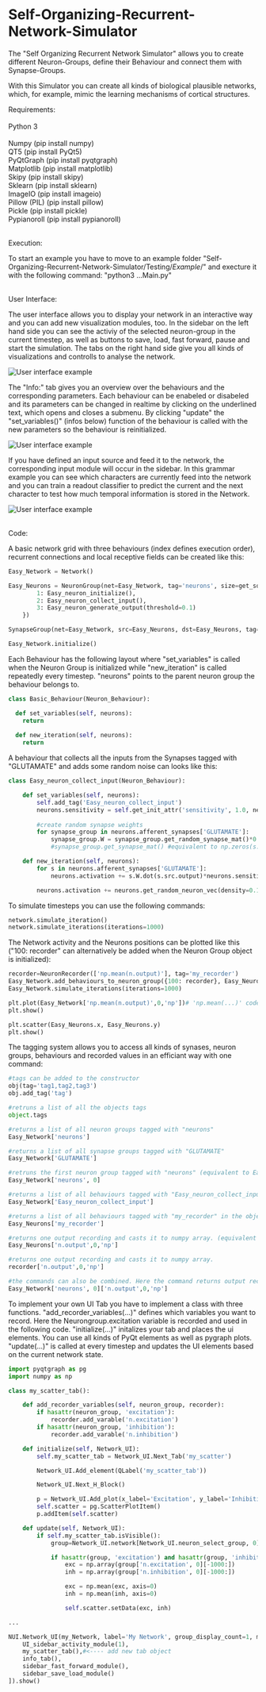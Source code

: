 # Self-Organizing-Recurrent-Network-Simulator
The "Self Organizing Recurrent Network Simulator" allows you to create different Neuron-Groups, define their Behaviour and connect them with Synapse-Groups.

With this Simulator you can create all kinds of biological plausible networks, which, for example, mimic the learning mechanisms of cortical structures.

Requirements:<br>
<br>
Python 3<br>
<br>
Numpy                   (pip install numpy)<br>
QT5                     (pip install PyQt5)<br>
PyQtGraph               (pip install pyqtgraph)<br>
Matplotlib              (pip install matplotlib)<br>
Skipy                   (pip install skipy)<br>
Sklearn                 (pip install sklearn)<br>
ImageIO                 (pip install imageio)<br>
Pillow (PIL)            (pip install pillow)<br>
Pickle                  (pip install pickle)<br>
Pypianoroll             (pip install pypianoroll)<br>
<br>

Execution:<br>

To start an example you have to move to an example folder "Self-Organizing-Recurrent-Network-Simulator/Testing/*Example*/" and execture it with the following command: "python3 ...Main.py"<br><br>

User Interface:<br>

The user interface allows you to display your network in an interactive way and you can add new visualization modules, too.
In the sidebar on the left hand side you can see the activiy of the selected neuron-group in the current timestep, as well as buttons to save, load, fast forward, pause and start the simulation. The tabs on the right hand side give you all kinds of visualizations and controlls to analyse the network.

![User interface example](https://raw.githubusercontent.com/gitmv/Self-Organizing-Recurrent-Network-Simulator/Images/simple_UI_1.png)

The "Info:" tab gives you an overview over the behaviours and the corresponding parameters. Each behaviour can be enabeled or disabeled and its parameters can be changed in realtime by clicking on the underlined text, which opens and closes a submenu. By clicking "update" the "set_variables()" (infos below) function of the behaviour is called with the new parameters so the behaviour is reinitialized.

![User interface example](https://raw.githubusercontent.com/gitmv/Self-Organizing-Recurrent-Network-Simulator/Images/UI_Info_Tab.png)

If you have defined an input source and feed it to the network, the corresponding input module will occur in the sidebar. In this grammar example you can see which characters are currently feed into the network and you can train a readout classifier to predict the current and the next character to test how much temporal information is stored in the Network.

![User interface example](https://raw.githubusercontent.com/gitmv/Self-Organizing-Recurrent-Network-Simulator/Images/UI_Grammar.png)


<br>Code:<br>

A basic network grid with three behaviours (index defines execution order), recurrent connections and local receptive fields can be created like this:

```python
Easy_Network = Network()

Easy_Neurons = NeuronGroup(net=Easy_Network, tag='neurons', size=get_squared_dim(number_of_neurons), behaviour={
        1: Easy_neuron_initialize(),
        2: Easy_neuron_collect_input(),
        3: Easy_neuron_generate_output(threshold=0.1)
    })

SynapseGroup(net=Easy_Network, src=Easy_Neurons, dst=Easy_Neurons, tag='GLUTAMATE', connectivity='(s_id!=d_id)*in_box(10)')

Easy_Network.initialize()
```

Each Behaviour has the following layout where "set_variables" is called when the Neuron Group is initialized while "new_iteration" is called repeatedly every timestep. "neurons" points to the parent neuron group the behaviour belongs to.

```python
class Basic_Behaviour(Neuron_Behaviour):

  def set_variables(self, neurons):
    return
    
  def new_iteration(self, neurons):
    return
```

A behaviour that collects all the inputs from the Synapses tagged with "GLUTAMATE" and adds some random noise can looks like this:

```python
class Easy_neuron_collect_input(Neuron_Behaviour):

    def set_variables(self, neurons):
        self.add_tag('Easy_neuron_collect_input')
        neurons.sensitivity = self.get_init_attr('sensitivity', 1.0, neurons)
        
        #create random synapse weights
        for synapse_group in neurons.afferent_synapses['GLUTAMATE']:
            synapse_group.W = synapse_group.get_random_synapse_mat()*0.0001
            #synapse_group.get_synapse_mat() #equivalent to np.zeros(s.get_synapse_mat_dim())

    def new_iteration(self, neurons):
        for s in neurons.afferent_synapses['GLUTAMATE']:
            neurons.activation += s.W.dot(s.src.output)*neurons.sensitivity

        neurons.activation += neurons.get_random_neuron_vec(density=0.1)
```

To simulate timesteps you can use the following commands:
```python
network.simulate_iteration()
network.simulate_iterations(iterations=1000)
```

The Network activity and the Neurons positions can be plotted like this ("100: recorder" can alternatively be added when the Neuron Group object is initialized):

```python
recorder=NeuronRecorder(['np.mean(n.output)'], tag='my_recorder')
Easy_Network.add_behaviours_to_neuron_group({100: recorder}, Easy_Neurons)
Easy_Network.simulate_iterations(iterations=1000)

plt.plot(Easy_Network['np.mean(n.output)',0,'np'])# 'np.mean(...)' code is also used as a tag
plt.show()

plt.scatter(Easy_Neurons.x, Easy_Neurons.y)
plt.show()
```

The tagging system allows you to access all kinds of synases, neuron groups, behaviours and recorded values in an efficiant way with one  command:

```python
#tags can be added to the constructor
obj(tag='tag1,tag2,tag3')
obj.add_tag('tag')

#retruns a list of all the objects tags
object.tags

#returns a list of all neuron groups tagged with "neurons"
Easy_Network['neurons']   

#returns a list of all synapse groups tagged with "GLUTAMATE"
Easy_Network['GLUTAMATE'] 

#retruns the first neuron group tagged with "neurons" (equivalent to Easy_Network['neurons'][0])
Easy_Network['neurons', 0] 

#returns a list of all behaviours tagged with "Easy_neuron_collect_input" from all neuron groups
Easy_Network['Easy_neuron_collect_input'] 

#returns a list of all behaviours tagged with "my_recorder" in the object Easy_Neurons
Easy_Neurons['my_recorder']

#returns one output recording and casts it to numpy array. (equivalent to np.array(Easy_Network.NeuronGroups[0].behaviour[100].variables['n.output']))
Easy_Neurons['n.output',0,'np']

#returns one output recording and casts it to numpy array.
recorder['n.output',0,'np']

#the commands can also be combined. Here the command returns output recording of the neuron group tagged with "neurons" and casts it to an numpy array.
Easy_Network['neurons', 0]['n.output',0,'np'] 
```

To implement your own UI Tab you have to implement a class with three functions.
"add_recorder_variables(...)" defines which variables you want to record. Here the Neurongroup.excitation variable is recorded and used in the following code. 
"initialize(...)" initalizes your tab and places the ui elements. You can use all kinds of PyQt elements as well as pygraph plots.
"update(...)" is called at every timestep and updates the UI elements based on the current network state.

```python
import pyqtgraph as pg
import numpy as np

class my_scatter_tab():

    def add_recorder_variables(self, neuron_group, recorder):
        if hasattr(neuron_group, 'excitation'):
            recorder.add_varable('n.excitation')
        if hasattr(neuron_group, 'inhibition'):
            recorder.add_varable('n.inhibition')

    def initialize(self, Network_UI):
        self.my_scatter_tab = Network_UI.Next_Tab('my_scatter')

        Network_UI.Add_element(QLabel('my_scatter_tab'))

        Network_UI.Next_H_Block()

        p = Network_UI.Add_plot(x_label='Excitation', y_label='Inhibition')
        self.scatter = pg.ScatterPlotItem()
        p.addItem(self.scatter)

    def update(self, Network_UI):
        if self.my_scatter_tab.isVisible():
            group=Network_UI.network[Network_UI.neuron_select_group, 0]

            if hasattr(group, 'excitation') and hasattr(group, 'inhibition'):
                exc = np.array(group['n.excitation', 0][-1000:])
                inh = np.array(group['n.inhibition', 0][-1000:])

                exc = np.mean(exc, axis=0)
                inh = np.mean(inh, axis=0)

                self.scatter.setData(exc, inh)

...

NUI.Network_UI(my_Network, label='My Network', group_display_count=1, modules=[
    UI_sidebar_activity_module(1),
    my_scatter_tab(),#<---- add new tab object
    info_tab(),
    sidebar_fast_forward_module(),
    sidebar_save_load_module()
]).show()

```
